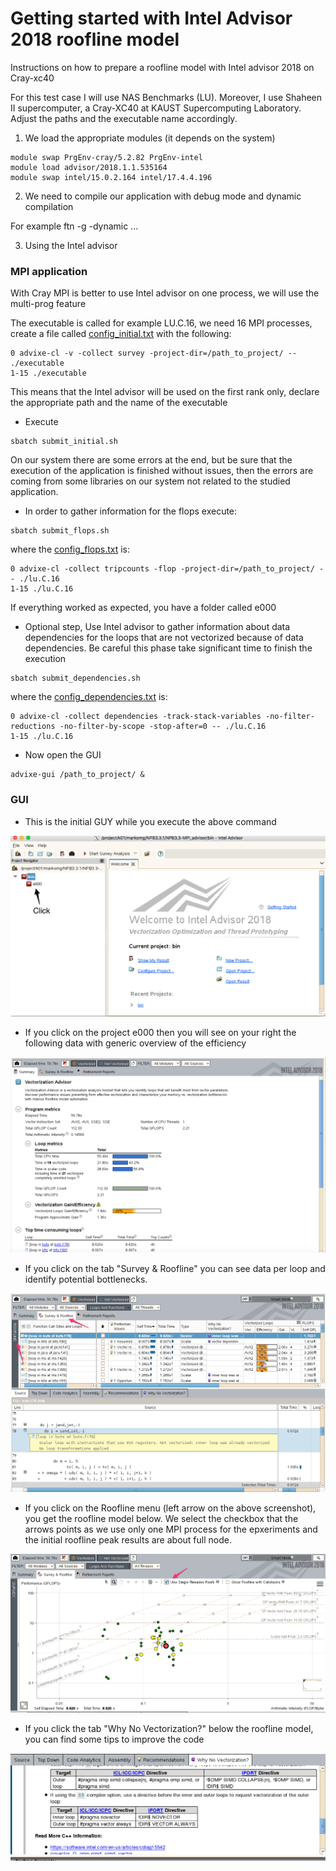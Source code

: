 # Getting started with Intel Advisor 2018 roofline model
Instructions on how to prepare a roofline model with Intel advisor 2018 on Cray-xc40

For this test case I will use NAS Benchmarks (LU). Moreover, I use Shaheen II supercomputer, a Cray-XC40 at KAUST Supercomputing Laboratory. Adjust the paths and the executable name accordingly.

1. We load the appropriate modules (it depends on the system) 

```
module swap PrgEnv-cray/5.2.82 PrgEnv-intel
module load advisor/2018.1.1.535164 
module swap intel/15.0.2.164 intel/17.4.4.196
```
2. We need to compile our application with debug mode and dynamic compilation

For example 
ftn -g -dynamic ...

3. Using the Intel advisor

### MPI application

With Cray MPI is better to use Intel advisor on one process, we will use the multi-prog feature

The executable is called for example LU.C.16, we need 16 MPI processes, create a file called [config_initial.txt](https://github.com/gmarkomanolis/roofline/blob/master/config_initial.txt) with the following:

```
0 advixe-cl -v -collect survey -project-dir=/path_to_project/ -- ./executable
1-15 ./executable
```

This means that the Intel advisor will be used on the first rank only, declare the appropriate path and the name of the executable

* Execute 
```
sbatch submit_initial.sh
```
On our system there are some errors at the end, but be sure that the execution of the application is finished without issues, then the errors are coming from some libraries on our system not related to the studied application.

* In order to gather information for the flops execute:
```
sbatch submit_flops.sh
```

where the [config_flops.txt](https://github.com/gmarkomanolis/roofline/blob/master/config_flops.txt) is:

```
0 advixe-cl -collect tripcounts -flop -project-dir=/path_to_project/ -- ./lu.C.16
1-15 ./lu.C.16
```
If everything worked as expected, you have a folder called e000


* Optional step, Use Intel advisor to gather information about data dependencies for the loops that are not vectorized because of data dependencies. Be careful this phase take significant time to finish the execution
```
sbatch submit_dependencies.sh
```
where the [config_dependencies.txt](https://github.com/gmarkomanolis/roofline/blob/master/config_dependencies.txt) is:

```
0 advixe-cl -collect dependencies -track-stack-variables -no-filter-reductions -no-filter-by-scope -stop-after=0 -- ./lu.C.16
1-15 ./lu.C.16
```

* Now open the GUI
```
advixe-gui /path_to_project/ &
```

### GUI

* This is the initial GUY while you execute the above command

![alt text](/tutorial/roofline_initial.png)

* If you click on the project e000 then you will see on your right the following data with generic overview of the efficiency

![alt text](/tutorial/summary.png)

* If you click on the tab "Survey & Roofline" you can see data per loop and identify potential bottlenecks.

![alt text](/tutorial/survey_roofline.png)

* If you click on the Roofline menu (left arrow on the above screenshot), you get the roofline model below. We select the checkbox that the arrows points as we use only one MPI process for the epxeriments and the initial roofline peak results are about full node. 

![alt text](/tutorial/roofline_model.png)

* If you click the tab "Why No Vectorization?" below the roofline model, you can find some tips to improve the code

![alt text](/tutorial/recommendations.png)

